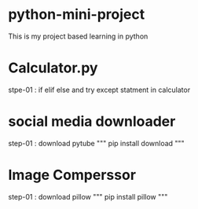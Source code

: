 # python-mini-project

This is my project based learning in python
# Calculator.py
stpe-01 : if elif else and try except statment in calculator



# social media downloader

step-01 : download pytube 
"""
pip install download
"""

# Image Comperssor

step-01 : download pillow
"""
pip install pillow
"""